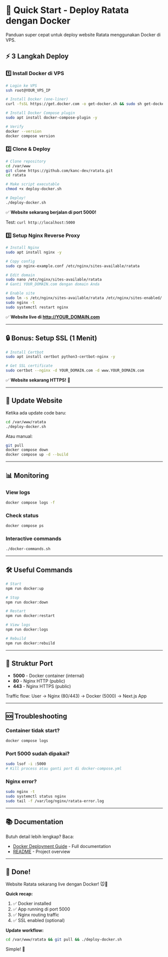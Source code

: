# 🚀 Quick Start - Deploy Ratata dengan Docker

Panduan super cepat untuk deploy website Ratata menggunakan Docker di VPS.

## ⚡ 3 Langkah Deploy

### 1️⃣ Install Docker di VPS

```bash
# Login ke VPS
ssh root@YOUR_VPS_IP

# Install Docker (one-liner)
curl -fsSL https://get.docker.com -o get-docker.sh && sudo sh get-docker.sh

# Install Docker Compose plugin
sudo apt install docker-compose-plugin -y

# Verify
docker --version
docker compose version
```

### 2️⃣ Clone & Deploy

```bash
# Clone repository
cd /var/www
git clone https://github.com/kanc-dev/ratata.git
cd ratata

# Make script executable
chmod +x deploy-docker.sh

# Deploy!
./deploy-docker.sh
```

✅ **Website sekarang berjalan di port 5000!**

Test: `curl http://localhost:5000`

### 3️⃣ Setup Nginx Reverse Proxy

```bash
# Install Nginx
sudo apt install nginx -y

# Copy config
sudo cp nginx-example.conf /etc/nginx/sites-available/ratata

# Edit domain
sudo nano /etc/nginx/sites-available/ratata
# Ganti YOUR_DOMAIN.com dengan domain Anda

# Enable site
sudo ln -s /etc/nginx/sites-available/ratata /etc/nginx/sites-enabled/
sudo nginx -t
sudo systemctl restart nginx
```

✅ **Website live di http://YOUR_DOMAIN.com**

---

## 🔒 Bonus: Setup SSL (1 Menit)

```bash
# Install Certbot
sudo apt install certbot python3-certbot-nginx -y

# Get SSL certificate
sudo certbot --nginx -d YOUR_DOMAIN.com -d www.YOUR_DOMAIN.com
```

✅ **Website sekarang HTTPS!** 🎉

---

## 🔄 Update Website

Ketika ada update code baru:

```bash
cd /var/www/ratata
./deploy-docker.sh
```

Atau manual:

```bash
git pull
docker compose down
docker compose up -d --build
```

---

## 📊 Monitoring

### View logs

```bash
docker compose logs -f
```

### Check status

```bash
docker compose ps
```

### Interactive commands

```bash
./docker-commands.sh
```

---

## 🛠️ Useful Commands

```bash
# Start
npm run docker:up

# Stop
npm run docker:down

# Restart
npm run docker:restart

# View logs
npm run docker:logs

# Rebuild
npm run docker:rebuild
```

---

## 📝 Struktur Port

- **5000** - Docker container (internal)
- **80** - Nginx HTTP (public)
- **443** - Nginx HTTPS (public)

Traffic flow: User → Nginx (80/443) → Docker (5000) → Next.js App

---

## 🆘 Troubleshooting

### Container tidak start?

```bash
docker compose logs
```

### Port 5000 sudah dipakai?

```bash
sudo lsof -i :5000
# Kill process atau ganti port di docker-compose.yml
```

### Nginx error?

```bash
sudo nginx -t
sudo systemctl status nginx
sudo tail -f /var/log/nginx/ratata-error.log
```

---

## 📚 Documentation

Butuh detail lebih lengkap? Baca:
- [Docker Deployment Guide](./DOCKER-DEPLOYMENT.md) - Full documentation
- [README](./README.md) - Project overview

---

## 🎉 Done!

Website Ratata sekarang live dengan Docker! 🐭🚀

**Quick recap:**
1. ✅ Docker installed
2. ✅ App running di port 5000
3. ✅ Nginx routing traffic
4. ✅ SSL enabled (optional)

**Update workflow:**
```bash
cd /var/www/ratata && git pull && ./deploy-docker.sh
```

Simple! 🎯
